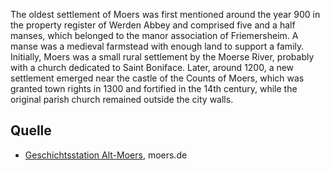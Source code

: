 The oldest settlement of Moers was first mentioned around the year 900 in the property register of Werden Abbey and comprised five and a half manses, which belonged to the manor association of Friemersheim. A manse was a medieval farmstead with enough land to support a family. Initially, Moers was a small rural settlement by the Moerse River, probably with a church dedicated to Saint Boniface. Later, around 1200, a new settlement emerged near the castle of the Counts of Moers, which was granted town rights in 1300 and fortified in the 14th century, while the original parish church remained outside the city walls.

Quelle
------

* [Geschichtsstation Alt-Moers], moers.de

[Geschichtsstation Alt-Moers]: https://www-moers-de.translate.goog/leben-moers/geschichtsstation/geschichtsstation-20-alt-moers?_x_tr_sl=de&_x_tr_tl=en
